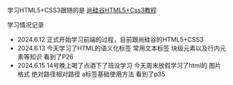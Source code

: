 <p>学习HTML5+CSS3跟随的是
<a href="https://www.bilibili.com/video/BV1p84y1P7Z5?p=26&vd_source=9617c6ce5290324ce630bb0eafd68695">尚硅谷HTML5+Css3教程</a>
</p>
<div>
<p>学习情况记录</p>
<ul>
  <li>2024.6.12 正式开始学习前端的过程，目前跟尚硅谷的HTML5+CSS3</li>
  <li>2024.6.13 今天学习了HTML的语义化标签 常用文本标签 块级元素以及行内元素等知识 看到了P26</li>
  <li>2024.6.15 14号晚上喝了点酒下了班没学习 今天周末放假学习了html的 图片格式 绝对路径相对路径 a标签基础使用方法 看到了p35</li>
</ul>
</div>
